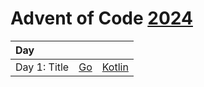 # Advent of Code [2024](https://adventofcode.com/2024)

| Day          |                         |                                 |
|:-------------|-------------------------|:--------------------------------|
| Day 1: Title | [Go](./solutions/01/go) | [Kotlin](./solutions/01/kotlin) |

